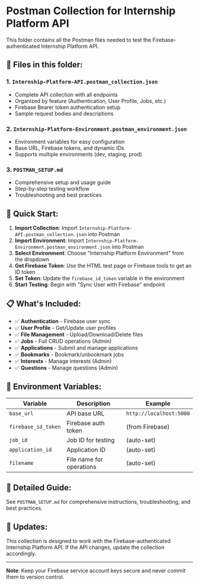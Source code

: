 # Postman Collection for Internship Platform API

This folder contains all the Postman files needed to test the Firebase-authenticated Internship Platform API.

## 📁 Files in this folder:

### 1. **`Internship-Platform-API.postman_collection.json`**
- Complete API collection with all endpoints
- Organized by feature (Authentication, User Profile, Jobs, etc.)
- Firebase Bearer token authentication setup
- Sample request bodies and descriptions

### 2. **`Internship-Platform-Environment.postman_environment.json`**
- Environment variables for easy configuration
- Base URL, Firebase tokens, and dynamic IDs
- Supports multiple environments (dev, staging, prod)

### 3. **`POSTMAN_SETUP.md`**
- Comprehensive setup and usage guide
- Step-by-step testing workflow
- Troubleshooting and best practices

## 🚀 Quick Start:

1. **Import Collection**: Import `Internship-Platform-API.postman_collection.json` into Postman
2. **Import Environment**: Import `Internship-Platform-Environment.postman_environment.json` into Postman
3. **Select Environment**: Choose "Internship Platform Environment" from the dropdown
4. **Get Firebase Token**: Use the HTML test page or Firebase tools to get an ID token
5. **Set Token**: Update the `firebase_id_token` variable in the environment
6. **Start Testing**: Begin with "Sync User with Firebase" endpoint

## 📋 What's Included:

- ✅ **Authentication** - Firebase user sync
- ✅ **User Profile** - Get/Update user profiles
- ✅ **File Management** - Upload/Download/Delete files
- ✅ **Jobs** - Full CRUD operations (Admin)
- ✅ **Applications** - Submit and manage applications
- ✅ **Bookmarks** - Bookmark/unbookmark jobs
- ✅ **Interests** - Manage interests (Admin)
- ✅ **Questions** - Manage questions (Admin)

## 🔧 Environment Variables:

| Variable | Description | Example |
|----------|-------------|---------|
| `base_url` | API base URL | `http://localhost:5000` |
| `firebase_id_token` | Firebase auth token | (from Firebase) |
| `job_id` | Job ID for testing | (auto-set) |
| `application_id` | Application ID | (auto-set) |
| `filename` | File name for operations | (auto-set) |

## 📖 Detailed Guide:

See `POSTMAN_SETUP.md` for comprehensive instructions, troubleshooting, and best practices.

## 🔄 Updates:

This collection is designed to work with the Firebase-authenticated Internship Platform API. If the API changes, update the collection accordingly.

---

**Note**: Keep your Firebase service account keys secure and never commit them to version control. 